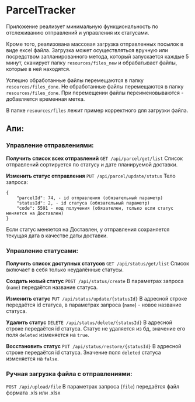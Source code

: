# ParcelTracker

Приложение реализует минимальную функциональность по отслеживанию отправлений и управления их статусами.

Кроме того, реализована массовая загрузка отправленных посылок в виде excel файла.
Загрузка может осуществляться вручную или посредством запланированного метода, который запускается каждые 5 минут, сканирует папку `resources/files_new`
и обрабатывает файлы, которые в ней находятся.

Успешно обработанные файлы перемещаются в папку `resources/files_done`.
Не обработанные файлы перемещаются в папку `resources/files_done`.
При перемещении файлы переименовываются - добавляется временная метка.

В папке `resources/files` лежит пример корректного для загрузки файла.

## Апи:

### Управление отправлениями:

**Получить список всех отправлений**
`GET /api/parcel/get/list`
Список отправлений сортируется по статусу и дате планируемой доставки.

**Изменить статус отправления**
`PUT /api/parcel/update/status`
Тело запроса:
```
{
    "parcelId": 74, - id отправления (обязательный параметр)
    "statusId": 2, - id статуса (обязательный параметр)
    "code": 5591 - код получения (обязателен, только если статус меняется на Доставлен)
}
```
Если статус меняется на Доставлен, у отправления сохраняется текущая дата в качестве даты доставки.


### Управление статусами:

**Получить список доступных статусов**
`GET /api/status/get/list`
Список включает в себя только неудалённые статусы.

**Создать новый статус**
`POST /api/status/create`
В параметрах запроса (`name`) передаётся название статуса.

**Изменить статус**
`PUT /api/status/update/{statusId}`
В адресной строке передаётся id статуса, в параметрах запроса (`name`) - новое название статуса. 

**Удалить статус**
`DELETE /api/status/delete/{statusId}`
В адресной строке передаётся id статуса.
Статус не удаляется из бд, значение его поля `deleted` изменяется на `true`.

**Восстановить статус**
`PUT /api/status/restore/{statusId}`
В адресной строке передаётся id статуса.
Значение поля `deleted` статуса изменяется на `false`.


### Ручная загрузка файла с отправлениями:

`POST /api/upload/file`
В параметрах запроса (`file`) передаётся файл формата .xls или .xlsx


